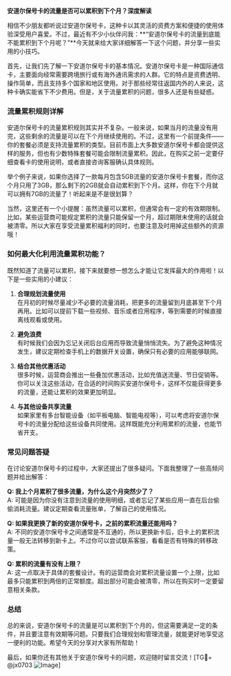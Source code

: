 **安道尔保号卡的流量是否可以累积到下个月？深度解读**

相信不少朋友都听说过安道尔保号卡，这种卡以其灵活的资费方案和便捷的使用体验深受用户喜爱。不过，最近有不少小伙伴问我：**“安道尔保号卡的流量到底能不能累积到下个月呢？”**今天就来给大家详细解答一下这个问题，并分享一些实用的小技巧。

首先，让我们先了解一下安道尔保号卡的基本情况。安道尔保号卡是一种国际通信卡，主要面向经常需要跨境旅行或有海外通讯需求的人群。它的特点是资费透明、操作简单，而且支持多个国家和地区使用。对于那些经常往返国内外的人来说，这种卡确实能省下不少费用。但是，关于流量累积的问题，很多人还是有些疑惑。

### **流量累积规则详解**
安道尔保号卡的流量累积规则其实并不复杂。一般来说，如果当月的流量没有用完，这些剩余的流量是可以在下个月继续使用的。不过，这里有一个前提条件——你的套餐必须是支持流量累积的类型。目前市面上大多数安道尔保号卡都会提供这样的服务，但也有少数特殊套餐可能会限制流量累积。因此，在购买之前一定要仔细查看卡的使用说明，或者直接咨询客服确认具体规则。

举个例子来说，如果你选择了一款每月包含5GB流量的安道尔保号卡套餐，而你这个月只用了3GB，那么剩下的2GB就会自动累积到下个月。这样，你在下个月就可以拥有7GB的流量了！听起来是不是很划算？

当然，这里还有一个小提醒：虽然流量可以累积，但通常会有一定的有效期限制。比如，某些运营商可能规定累积的流量只能保留一个月，超过期限未使用的话就会被清零。所以大家在享受流量累积福利的同时，也要注意及时用掉这些额外的资源哦！

### **如何最大化利用流量累积功能？**
既然知道了流量可以累积，接下来就要想一想怎么才能让它发挥最大的作用啦！以下是一些实用的小建议：

1. **合理规划流量使用**  
   在月初的时候尽量减少不必要的流量消耗，把更多的流量留到月底甚至下个月再用。比如可以提前下载一些视频、音乐或者应用程序，等到需要的时候直接离线观看或使用。

2. **避免浪费**  
   有时候我们会因为忘记关闭后台应用而导致流量悄悄流失。为了避免这种情况发生，建议定期检查手机上的数据开关设置，确保只有必要的应用能够联网。

3. **结合其他优惠活动**  
   很多时候，运营商会推出一些叠加优惠活动，比如充值送流量、节日促销等。你可以关注这些活动，在合适的时间购买安道尔保号卡，这样不仅能获得更多的流量，还能让累积的效果更加明显。

4. **与其他设备共享流量**  
   如果家里有多台智能设备（如平板电脑、智能电视等），可以考虑将安道尔保号卡的流量分配给这些设备共同使用。这样既能充分利用累积的流量，也能节省开支。

### **常见问题答疑**
在讨论安道尔保号卡的过程中，大家还提出了很多疑问。下面我整理了一些高频问题并给出解答：

**Q: 我上个月累积了很多流量，为什么这个月突然少了？**  
A: 可能是因为你没有注意到流量的使用明细，或者忘记了某些应用一直在后台偷偷消耗流量。建议定期查看流量账单，了解自己的使用情况。

**Q: 如果我更换了新的安道尔保号卡，之前的累积流量还能用吗？**  
A: 不同的安道尔保号卡之间通常是不互通的，所以更换新卡后，旧卡上的累积流量一般无法转移到新卡上。不过你可以尝试联系客服，看看是否有特殊的转移政策。

**Q: 累积的流量有没有上限？**  
A: 这一点取决于具体的套餐设计。有的运营商会对累积流量设置一个上限，比如最多只能累积到两倍的正常额度。超出部分可能会被清零，所以在购买时一定要留意相关条款。

### **总结**
总的来说，安道尔保号卡的流量是可以累积到下个月的，但这需要满足一定的条件，并且要注意有效期等问题。只要我们合理规划和管理流量，就能更好地享受这一便利的功能。希望今天的分享对大家有所帮助！

最后，如果你还有其他关于安道尔保号卡的问题，欢迎随时留言交流！[TG💪+ @jx0703 ![Image](https://github.com/user-attachments/assets/dbca1d08-cadb-493c-b0ec-ad6f7a83f270)]